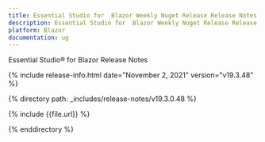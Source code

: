 ```yaml
---
title: Essential Studio for  Blazor Weekly Nuget Release Release Notes  
description: Essential Studio for  Blazor Weekly Nuget Release Release Notes  
platform: Blazor
documentation: ug
---
```


Essential Studio&reg; for  Blazor  Release Notes  

{% include release-info.html date="November 2, 2021"  version="v19.3.48" %} 


{% directory path: _includes/release-notes/v19.3.0.48 %}

{% include {{file.url}} %}

{% enddirectory %}